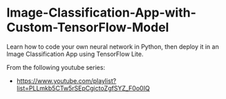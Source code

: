 # Image-Classification-App-with-Custom-TensorFlow-Model
Learn how to code your own neural network in Python, then deploy it in an Image Classification App using TensorFlow Lite.

From the following youtube series:
- https://www.youtube.com/playlist?list=PLLmkb5CTw5rSEpCgictoZgfSYZ_F0o0IQ
